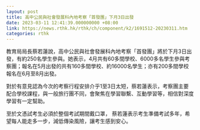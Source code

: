 ```yaml
---
layout: post
title: 高中公民與社會發展科內地考察「首發團」下月3日出發
date: 2023-03-11 12:41:39.000000000 +08:00
link: https://news.rthk.hk/rthk/ch/component/k2/1691512-20230311.htm
categories: rthk
---
```


教育局局長蔡若蓮說，高中公民與社會發展科內地考察「首發團」將於下月3日出發，有約250名學生參與。她表示，4月共有60多間學校、6000多名學生參與考察團；報名在5月出發的共有160多間學校、約16000名學生；亦有200多間學校報名在6月至8月出發。

對於有意見認為今次的考察行程安排介乎1至3日太短，蔡若蓮表示，考察團主要配合學校課程，與一般旅行團不同，會聚焦在學習聯繫、互動學習等，相信對深度學習有一定幫助。

至於文憑試考生必須於整個考試期間戴口罩， 蔡若蓮表示考生準備考試多年，希望每人能走多一步，減低傳染風險，讓考生感到安心。
